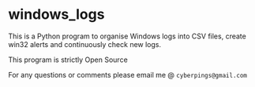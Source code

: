 # windows_logs

This is a Python program to organise Windows logs into CSV files, create win32 alerts and continuously check new logs.

This program is strictly Open Source

For any questions or comments please email me @ `cyberpings@gmail.com
`
